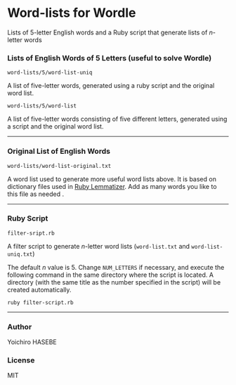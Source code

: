 # Word-lists for Wordle

Lists of 5-letter English words and a Ruby script that generate lists of *n*-letter words

### Lists of English Words of 5 Letters (useful to solve Wordle)

`word-lists/5/word-list-uniq`

A list of five-letter words, generated using a ruby script and the original word list.

`word-lists/5/word-list` 

A list of five-letter words consisting of five different letters, generated using a script and the original word list.

----

### Original List of English Words

`word-lists/word-list-original.txt` 

A word list used to generate more useful word lists above. It is based on dictionary files used in [Ruby Lemmatizer](https://github.com/yohasebe/lemmatizer). Add as many words you like to this file as needed . 

----

### Ruby Script

`filter-sript.rb`

A filter script to generate *n*-letter word lists (`word-list.txt` and `word-list-uniq.txt`)

The default *n* value is 5. Change `NUM_LETTERS` if necessary, and execute the following command in the same directory where the script is located. A directory (with the same title as the number specified in the script) will be created automatically.

```
ruby filter-script.rb
```

----

### Author

Yoichiro HASEBE

### License

MIT
